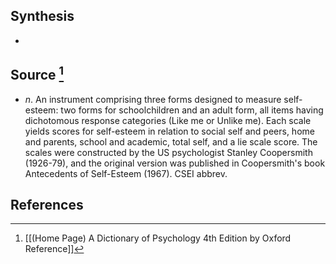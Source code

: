 ## Synthesis
- 
## Source [^1]
- $n$. An instrument comprising three forms designed to measure self-esteem: two forms for schoolchildren and an adult form, all items having dichotomous response categories (Like me or Unlike me). Each scale yields scores for self-esteem in relation to social self and peers, home and parents, school and academic, total self, and a lie scale score. The scales were constructed by the US psychologist Stanley Coopersmith (1926-79), and the original version was published in Coopersmith's book Antecedents of Self-Esteem (1967). CSEI abbrev.
## References

[^1]: [[(Home Page) A Dictionary of Psychology 4th Edition by Oxford Reference]]